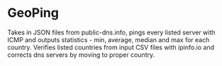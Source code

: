 # GeoPing

Takes in JSON files from public-dns.info, pings every listed server with ICMP and outputs statistics - min, average, median and max for each country.
Verifies listed countries from input CSV files with ipinfo.io and corrects dns servers by moving to proper country.
